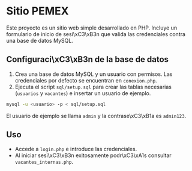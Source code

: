 # Sitio PEMEX

Este proyecto es un sitio web simple desarrollado en PHP. Incluye un formulario de inicio de sesi\xC3\xB3n que valida las credenciales contra una base de datos MySQL.

## Configuraci\xC3\xB3n de la base de datos

1. Crea una base de datos MySQL y un usuario con permisos. Las credenciales por defecto se encuentran en `conexion.php`.
2. Ejecuta el script `sql/setup.sql` para crear las tablas necesarias (`usuarios` y `vacantes`) e insertar un usuario de ejemplo.

```bash
mysql -u <usuario> -p < sql/setup.sql
```

El usuario de ejemplo se llama `admin` y la contrase\xC3\xB1a es `admin123`.

## Uso

- Accede a `login.php` e introduce las credenciales.
- Al iniciar sesi\xC3\xB3n exitosamente podr\xC3\xA1s consultar `vacantes_internas.php`.

